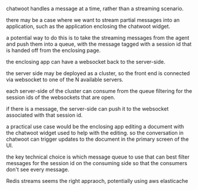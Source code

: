 


chatwoot handles a message at a time, rather than a streaming scenario.

there may be a case where we want to stream partial messages into an application, such as the application enclosing the chatwoot widget.

a potential way to do this is to take the streaming messages from the agent and push them into a queue, with the message tagged with a session id that is handed off from the enclosing page.

the enclosing app can have a websocket back to the server-side.

the server side may be deployed as a cluster, so the front end is connected via websocket to one of the N available servers.

each server-side of the cluster can consume from the queue filtering for the session ids of the websockets that are open.

if there is a message, the server-side can push it to the websocket associated with that session id.

a practical use case would be the enclosing app editing a document with the chatwoot widget used to help with the editing.  so the conversation in chatwoot can trigger updates to the document in the primary screen of the UI.

the key technical choice is which message queue to use that can best filter messages for the session id on the consuming side so that the consumers don't see every message.

Redis streams seems the right appraoch, potentially using aws elasticache


